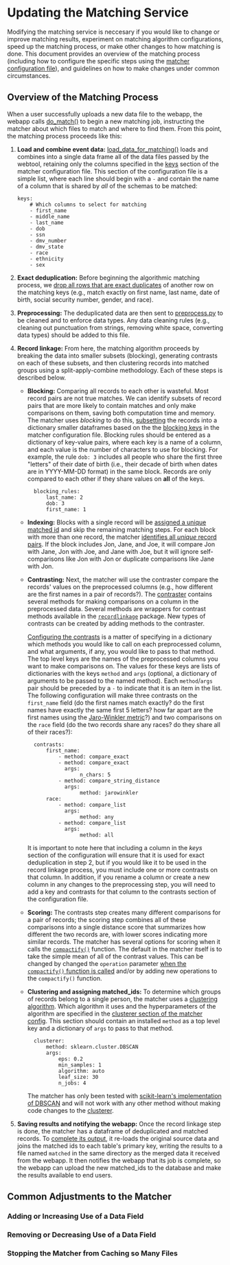 # Updating the Matching Service

Modifying the matching service is neccesary if you would like to change or improve matching results, experiment on matching algorithm configurations, speed up the matching process, or make other changes to how matching is done. This document provides an overview of the matching process (including how to configure the specific steps using the [matcher configuration file](https://github.com/dssg/matching-tool/blob/master/matcher/matcher_config.yaml)), and guidelines on how to make changes under common circumstances.

## Overview of the Matching Process

When a user successfully uploads a new data file to the webapp, the webapp calls [do_match()](https://github.com/dssg/matching-tool/blob/master/matcher/matcher/tasks.py#L28) to begin a new matching job, instructing the matcher about which files to match and where to find them. From this point, the matching process proceeds like this:

1.  **Load and combine event data:** [load_data_for_matching()](https://github.com/dssg/matching-tool/blob/master/matcher/matcher/ioutils.py#L42) loads and combines into a single data frame all of the data files passed by the webtool, retaining only the columns specified in the [keys](https://github.com/dssg/matching-tool/blob/master/matcher/matcher_config.yaml#L1) section of the matcher configuration file. This section of the configuration file is a simple list, where each line should begin with a `-` and contain the name of a column that is shared by *all* of the schemas to be matched:

        keys:
            # Which columns to select for matching
            - first_name
            - middle_name
            - last_name
            - dob
            - ssn
            - dmv_number
            - dmv_state
            - race
            - ethnicity
            - sex

2. **Exact deduplication:** Before beginning the algorithmic matching process, we [drop all rows that are exact duplicates](https://github.com/dssg/matching-tool/blob/master/matcher/matcher/ioutils.py#L64) of another row on the matching keys (e.g., match exactly on first name, last name, date of birth, social security number, gender, and race).

3. **Preprocessing:** The deduplicated data are then sent to [preprocess.py](https://github.com/dssg/matching-tool/blob/master/matcher/matcher/preprocess.py) to be cleaned and to enforce data types. Any data cleaning rules (e.g., cleaning out punctuation from strings, removing white space, converting data types) should be added to this file.

4. **Record linkage:** From here, the matching algorithm proceeds by breaking the data into smaller subsets (blocking), generating contrasts on each of these subsets, and then clustering records into matched groups using a split-apply-combine methodology. Each of these steps is described below.

    - **Blocking:** Comparing all records to each other is wasteful. Most record pairs are not true matches. We can identify subsets of record pairs that are more likely to contain matches and only make comparisons on them, saving both computation time and memory. The matcher uses *blocking* to do this, [subsetting](https://github.com/dssg/matching-tool/blob/master/matcher/matcher/matcher.py#L33) the records into a dictionary smaller dataframes based on the the [blocking keys](https://github.com/dssg/matching-tool/blob/master/matcher/matcher_config.yaml#L14) in the matcher configuration file. Blocking rules should be entered as a dictionary of key-value pairs, where each key is a name of a column, and each value is the number of characters to use for blocking. For example, the rule `dob: 3` includes all people who share the first three "letters" of their date of birth (i.e., their decade of birth when dates are in YYYY-MM-DD format) in the same block. Records are only compared to each other if they share values on **all** of the keys. 
    
            blocking_rules:
                last_name: 2
                dob: 3
                first_name: 1
        
    - **Indexing:** Blocks with a single record will be [assigned a unique matched id](https://github.com/dssg/matching-tool/blob/master/matcher/matcher/matcher.py#L44) and skip the remaining matching steps. For each block with more than one record, the matcher [identifies all *unique* record pairs](https://github.com/dssg/matching-tool/blob/master/matcher/matcher/matcher.py#L67). If the block includes Jon, Jane, and Joe, it will compare Jon with Jane, Jon with Joe, and Jane with Joe, but it will ignore self-comparisons like Jon with Jon or duplicate comparisons like Jane with Jon.
    
    - **Contrasting:** Next, the matcher will use the contraster compare the records' values on the preprocessed columns (e.g., how different are the first names in a pair of records?). The [contraster](https://github.com/dssg/matching-tool/blob/master/matcher/matcher/contraster.py#L42) contains several methods for making comparisons on a column in the preprocessed data. Several methods are wrappers for contrast methods available in the [`recordlinkage`](https://pypi.org/project/recordlinkage/) package. New types of contrasts can be created by adding methods to the contraster.
    
        [Configuring the contrasts](https://github.com/dssg/matching-tool/blob/master/matcher/matcher_config.yaml#L24) is a matter of specifying in a dictionary which methods you would like to call on each preprocessed column, and what arguments, if any, you would like to pass to that method. The top level keys are the names of the preprocessed columns you want to make comparisons on. The values for these keys are lists of dictionaries with the keys `method` and `args` (optional, a dictionary of arguments to be passed to the named method). Each `method`/`args` pair should be preceded by a `-` to indicate that it is an item in the list. The following configuration will make three contrasts on the `first_name` field (do the first names match exactly? do the first names have exactly the same first 5 letters? how far apart are the first names using the [Jaro-Winkler metric](https://en.wikipedia.org/wiki/Jaro%E2%80%93Winkler_distance)?) and two comparisons on the `race` field (do the two records share any races? do they share all of their races?):
    
            contrasts:
                first_name:
                    - method: compare_exact 
                    - method: compare_exact 
                      args:
                           n_chars: 5
                    - method: compare_string_distance
                      args:
                           method: jarowinkler
                race:
                    - method: compare_list
                      args:
                           method: any
                    - method: compare_list
                      args:
                           method: all
        
        It is important to note here that including a column in the *keys* section of the configuration will ensure that it is used for exact deduplication in step 2, but if you would like it to be used in the record linkage process, you must include one or more contrasts on that column. In addition, if you rename a column or create a new column in any changes to the preprocessing step, you will need to add a key and contrasts for that column to the contrasts section of the configuration file.
        
    - **Scoring:** The contrasts step creates many different comparisons for a pair of records; the scoring step combines all of these comparisons into a single distance score that summarizes how different the two records are, with lower scores indicating more similar records. The matcher has several options for scoring when it calls the [`compactify()`](https://github.com/dssg/matching-tool/blob/master/matcher/matcher/rules.py#L18) function. The default in the matcher itself is to take the simple mean of all of the contrast values. This can be changed by changed the `operation` parameter [when the `compactify()` function is called](https://github.com/dssg/matching-tool/blob/master/matcher/matcher/rules.py#L18) and/or by adding new operations to the `compactify()` function.
    
    - **Clustering and assigning matched_ids:** To determine which groups of records belong to a single person, the matcher uses a [clustering algorithm](https://en.wikipedia.org/wiki/Cluster_analysis). Which algorithm it uses and the hyperparameters of the algorithm are specified in the [clusterer section of the matcher config](https://github.com/dssg/matching-tool/blob/master/matcher/matcher_config.yaml#L101). This section should contain an installed `method` as a top level key and a dictionary of `args` to pass to that method. 
    
            clusterer:
                method: sklearn.cluster.DBSCAN
                args:
                    eps: 0.2
                    min_samples: 1
                    algorithm: auto
                    leaf_size: 30
                    n_jobs: 4

        The matcher has only been tested with [scikit-learn's implementation of DBSCAN](http://scikit-learn.org/stable/modules/generated/sklearn.cluster.DBSCAN.html) and will not work with any other method without making code changes to the [clusterer](https://github.com/dssg/matching-tool/blob/master/matcher/matcher/cluster.py).
        
5. **Saving results and notifying the webapp:** Once the record linkage step is done, the matcher has a dataframe of deduplicated and matched records. To [complete its output](https://github.com/dssg/matching-tool/blob/master/matcher/matcher/ioutils.py#L111), it re-loads the original source data and joins the matched ids to each table's primary key, writing the results to a file named `matched` in the same directory as the merged data it received from the webapp. It then notifies the webapp that its job is complete, so the webapp can upload the new matched_ids to the database and make the results available to end users.

## Common Adjustments to the Matcher

### Adding or Increasing Use of a Data Field

### Removing or Decreasing Use of a Data Field

### Stopping the Matcher from Caching so Many Files
